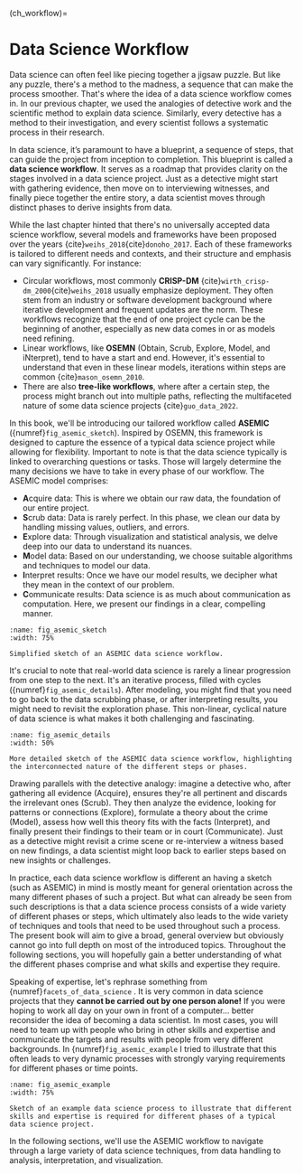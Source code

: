 (ch_workflow)=
# Data Science Workflow 

Data science can often feel like piecing together a jigsaw puzzle. But like any puzzle, there's a method to the madness, a sequence that can make the process smoother. That's where the idea of a data science workflow comes in. In our previous chapter, we used the analogies of detective work and the scientific method to explain data science. Similarly, every detective has a method to their investigation, and every scientist follows a systematic process in their research.

In data science, it’s paramount to have a blueprint, a sequence of steps, that can guide the project from inception to completion. This blueprint is called a **data science workflow**. It serves as a roadmap that provides clarity on the stages involved in a data science project. Just as a detective might start with gathering evidence, then move on to interviewing witnesses, and finally piece together the entire story, a data scientist moves through distinct phases to derive insights from data.

While the last chapter hinted that there's no universally accepted data science workflow, several models and frameworks have been proposed over the years {cite}`weihs_2018`{cite}`donoho_2017`. Each of these frameworks is tailored to different needs and contexts, and their structure and emphasis can vary significantly. For instance:

- Circular workflows, most commonly **CRISP-DM** {cite}`wirth_crisp-dm_2000`{cite}`weihs_2018` usually emphasize deployment. They often stem from an industry or software development background where iterative development and frequent updates are the norm. These workflows recognize that the end of one project cycle can be the beginning of another, especially as new data comes in or as models need refining.
- Linear workflows, like **OSEMN** (Obtain, Scrub, Explore, Model, and iNterpret), tend to have a start and end. However, it's essential to understand that even in these linear models, iterations within steps are common {cite}`mason_osemn_2010`.
- There are also **tree-like workflows**, where after a certain step, the process might branch out into multiple paths, reflecting the multifaceted nature of some data science projects {cite}`guo_data_2022`.

In this book, we'll be introducing our tailored workflow called **ASEMIC** ({numref}`fig_asemic_sketch`). Inspired by OSEMN, this framework is designed to capture the essence of a typical data science project while allowing for flexibility. Important to note is that the data science typically is linked to overarching questions or tasks. Those will largely determine the many decisions we have to take in every phase of our workflow. The ASEMIC model comprises:

- **A**cquire data: This is where we obtain our raw data, the foundation of our entire project.
- **S**crub data: Data is rarely perfect. In this phase, we clean our data by handling missing values, outliers, and errors.
- **E**xplore data: Through visualization and statistical analysis, we delve deep into our data to understand its nuances.
- **M**odel data: Based on our understanding, we choose suitable algorithms and techniques to model our data.
- **I**nterpret results: Once we have our model results, we decipher what they mean in the context of our problem.
- **C**ommunicate results: Data science is as much about communication as computation. Here, we present our findings in a clear, compelling manner.

```{figure} ../images/fig_asemic_data_science_workflow.png
:name: fig_asemic_sketch
:width: 75%

Simplified sketch of an ASEMIC data science workflow.
```

It's crucial to note that real-world data science is rarely a linear progression from one step to the next. It's an iterative process, filled with cycles ({numref}`fig_asemic_details`). After modeling, you might find that you need to go back to the data scrubbing phase, or after interpreting results, you might need to revisit the exploration phase. This non-linear, cyclical nature of data science is what makes it both challenging and fascinating.

```{figure} ../images/fig_asemic_data_science_workflow_detailed.png
:name: fig_asemic_details
:width: 50%

More detailed sketch of the ASEMIC data science workflow, highlighting the interconnected nature of the different steps or phases.
```

Drawing parallels with the detective analogy: imagine a detective who, after gathering all evidence (Acquire), ensures they're all pertinent and discards the irrelevant ones (Scrub). They then analyze the evidence, looking for patterns or connections (Explore), formulate a theory about the crime (Model), assess how well this theory fits with the facts (Interpret), and finally present their findings to their team or in court (Communicate). Just as a detective might revisit a crime scene or re-interview a witness based on new findings, a data scientist might loop back to earlier steps based on new insights or challenges.

In practice, each data science workflow is different an having a sketch (such as ASEMIC) in mind is mostly meant for general orientation across the many different phases of such a project. But what can already be seen from such descriptions is that a data science process consists of a wide variety of different phases or steps, which ultimately also leads to the wide variety of techniques and tools that need to be used throughout such a process. The present book will aim to give a broad, general overview but obviously cannot go into full depth on most of the introduced topics. Throughout the following sections, you will hopefully gain a better understanding of what the different phases comprise and what skills and expertise they require. 

Speaking of expertise, let's rephrase something from {numref}`facets_of_data_science` . It is very common in data science projects that they **cannot be carried out by one person alone!** If you were hoping to work all day on your own in front of a computer... better reconsider the idea of becoming a data scientist. In most cases, you will need to team up with people who bring in other skills and expertise and communicate the targets and results with people from very different backgrounds. In {numref}`fig_asemic_example` I tried to illustrate that this often leads to very dynamic processes with strongly varying requirements for different phases or time points.

```{figure} ../images/fig_asemic_workflow_example.png
:name: fig_asemic_example
:width: 75%

Sketch of an example data science process to illustrate that different skills and expertise is required for different phases of a typical data science project.
```

In the following sections, we'll use the ASEMIC workflow to navigate through a large variety of data science techniques, from data handling to analysis, interpretation, and visualization.